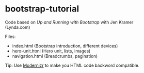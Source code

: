bootstrap-tutorial
==================

Code based on _Up and Running with Bootstrap_ with Jen Kramer (Lynda.com)

Files:

- index.html (Bootstrap introduction, different devices)
- hero-unit.html (Hero unit, lists, images)
- navigation.html (Breadcrumbs, pagination)

Tip: Use [Modernizr](http://modernizr.com/) to make you HTML code backword compatible.